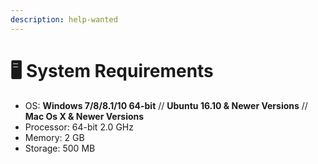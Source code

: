 ```yaml
---
description: help-wanted
---
```


# 🖥 System Requirements

- OS: **Windows 7/8/8.1/10 64-bit** // **Ubuntu 16.10 & Newer Versions** // **Mac Os X & Newer Versions**
- Processor: 64-bit 2.0 GHz
- Memory: 2 GB
- Storage: 500 MB
